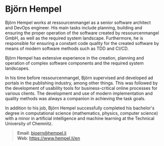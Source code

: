# Björn Hempel

Björn Hempel works at ressourcenmangel as a senior software architect and DevOps engineer.
His main tasks include planning, building and ensuring the proper operation of the software
created by ressourcenmangel GmbH, as well as the required system landscape. Furthermore, he
is responsible for ensuring a constant code quality for the created software by means of modern
software methods such as TDD and CI/CD.

Björn Hempel has extensive experience in the creation, planning and operation of complex
software components and the required system landscapes.

In his time before ressourcenmangel, Björn supervised and developed ad portals in the publishing
industry, among other things. This was followed by the development of usability tools for
business-critical online processes for various clients. The development and use of modern
implementation and quality methods was always a companion in achieving the task goals.

In addition to his job, Björn Hempel successfully completed his bachelor's degree in
computational science (mathematics, physics, computer science) with a minor in
artificial intelligence and machine learning at the Technical University of Chemnitz.

> **Email**: bjoern@hempel.li<br>
> **Web**: https://www.hempel.li/en